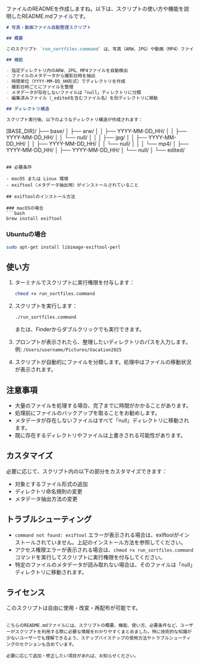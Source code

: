 ファイルのREADMEを作成しますね。以下は、スクリプトの使い方や機能を説明したREADME.mdファイルです。

```markdown
# 写真・動画ファイル自動整理スクリプト

## 概要

このスクリプト `run_sortfiles.command` は、写真（ARW、JPG）や動画（MP4）ファイルを自動的に整理するためのBashスクリプトです。ファイルのメタデータから撮影日時を読み取り、時間単位（YYYY-MM-DD_HH形式）でディレクトリを作成し、ファイルを適切に分類します。

## 機能

- 指定ディレクトリ内のARW、JPG、MP4ファイルを自動検出
- ファイルのメタデータから撮影日時を抽出
- 時間単位（YYYY-MM-DD_HH形式）でディレクトリを作成
- 撮影日時ごとにファイルを整理
- メタデータが存在しないファイルは「null」ディレクトリに分類
- 編集済みファイル（_editedを含むファイル名）を別ディレクトリに移動

## ディレクトリ構造

スクリプト実行後、以下のようなディレクトリ構造が作成されます：

```
[BASE_DIR]/
  ├── base/
  │    ├── arw/
  │    │    ├── YYYY-MM-DD_HH/
  │    │    ├── YYYY-MM-DD_HH/
  │    │    └── null/
  │    │
  │    ├── jpg/
  │    │    ├── YYYY-MM-DD_HH/
  │    │    ├── YYYY-MM-DD_HH/
  │    │    └── null/
  │    │
  │    └── mp4/
  │         ├── YYYY-MM-DD_HH/
  │         ├── YYYY-MM-DD_HH/
  │         └── null/
  │
  └── edited/
```

## 必要条件

- macOS または Linux 環境
- exiftool（メタデータ抽出用）がインストールされていること

## exiftoolのインストール方法

### macOSの場合
```bash
brew install exiftool
```

### Ubuntuの場合
```bash
sudo apt-get install libimage-exiftool-perl
```

## 使い方

1. ターミナルでスクリプトに実行権限を付与します：
   ```bash
   chmod +x run_sortfiles.command
   ```

2. スクリプトを実行します：
   ```bash
   ./run_sortfiles.command
   ```
   
   または、Finderからダブルクリックでも実行できます。

3. プロンプトが表示されたら、整理したいディレクトリのパスを入力します。
   例: `/Users/username/Pictures/Vacation2025`

4. スクリプトが自動的にファイルを分類します。処理中はファイルの移動状況が表示されます。

## 注意事項

- 大量のファイルを処理する場合、完了までに時間がかかることがあります。
- 処理前にファイルのバックアップを取ることをお勧めします。
- メタデータが存在しないファイルはすべて「null」ディレクトリに移動されます。
- 既に存在するディレクトリやファイルは上書きされる可能性があります。

## カスタマイズ

必要に応じて、スクリプト内の以下の部分をカスタマイズできます：

- 対象とするファイル形式の追加
- ディレクトリ命名規則の変更
- メタデータ抽出方法の変更

## トラブルシューティング

- `command not found: exiftool` エラーが表示される場合は、exiftoolがインストールされていません。上記のインストール方法を参照してください。
- アクセス権限エラーが表示される場合は、`chmod +x run_sortfiles.command` コマンドを実行してスクリプトに実行権限を付与してください。
- 特定のファイルのメタデータが読み取れない場合は、そのファイルは「null」ディレクトリに移動されます。

## ライセンス

このスクリプトは自由に使用・改変・再配布が可能です。
```

こちらのREADME.mdファイルには、スクリプトの概要、機能、使い方、必要条件など、ユーザーがスクリプトを利用する際に必要な情報をわかりやすくまとめました。特に技術的な知識が少ないユーザーでも理解できるよう、ステップバイステップの使用方法やトラブルシューティングのセクションも含めています。

必要に応じて追加・修正したい項目があれば、お知らせください。
